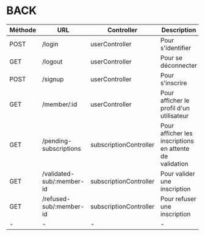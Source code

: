 # BACK

|Méthode|URL|Controller|Description|
|-------|---|----------|-----------|
| POST | /login | userController | Pour s'identifier|
| GET | /logout | userController | Pour se déconnecter |
| POST | /signup | userController | Pour s'inscrire|
| GET | /member/:id | userController | Pour afficher le profil d'un utilisateur |
| GET | /pending-subscriptions | subscriptionController | Pour afficher les inscriptions en attente de validation |
| GET | /validated-sub/:member-id | subscriptionController | Pour valider une inscription |
| GET | /refused-sub/:member-id | subscriptionController | Pour refuser une inscription |
| -| -| -| -|